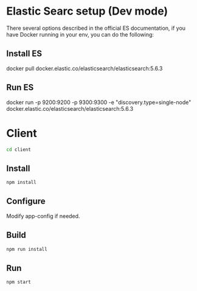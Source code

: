 # Elastic Searc setup (Dev mode)

There several options described in the official ES documentation, if you have Docker running in your env, you can do the following:

## Install ES

docker pull docker.elastic.co/elasticsearch/elasticsearch:5.6.3

## Run ES

docker run -p 9200:9200 -p 9300:9300 -e "discovery.type=single-node" docker.elastic.co/elasticsearch/elasticsearch:5.6.3

# Client
```bash
cd client
```
## Install
```bash
npm install
```
## Configure

Modify app-config if needed.

## Build
```bash
npm run install
```
## Run
```bash
npm start
```